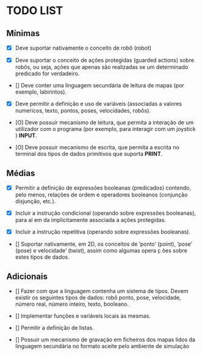 # TODO LIST

## Mínimas

- [X] Deve suportar nativamente o conceito de robô (robot)

- [X] Deve suportar o conceito de ações protegidas (guarded actions) sobre robôs, ou seja, ações que apenas são realizadas se um determinado predicado for verdadeiro.

- [] Deve conter uma linguagem secundária de leitura de mapas (por exemplo, labirintos).

- [X] Deve permitir a definição e uso de variáveis (associadas a valores numericos, texto, pontos, poses, velocidades, robôs).

- [O] Deve possuir mecanismo de leitura, que permita a interação de um utilizador com o  programa (por exemplo, para interagir com um joystick ) **INPUT**.

- [O] Deve possuir mecanismo de escrita, que permita a escrita no terminal dos tipos de dados primitivos que suporta **PRINT**.

## Médias

- [X] Permitir a definição de expressões booleanas (predicados) contendo, pelo menos, relações de ordem e operadores booleanos (conjunção disjunção, etc.).

- [X] Incluir a instrução condicional (operando sobre expressões booleanas), para aí em da implicitamente associada a ações protegidas.

- [X] Incluir a instrução repetitiva (operando sobre expressões booleanas).

- [] Suportar nativamente, em 2D, os conceitos de ’ponto’ (point), ’pose’ (pose) e velocidade’ (twist), assim como algumas opera ̧c ̃oes sobre estes tipos de dados.

## Adicionais

- [] Fazer com que a linguagem contenha um sistema de tipos. Devem existir os seguintes tipos de dados: robô ponto, pose, velocidade, número real, número inteiro, texto, booleano.

- [] Implementar funções e variáveis locais às mesmas.

- [] Permitir a definição de listas.

- [] Possuir um mecanismo de gravação em ficheiros dos mapas lidos da linguagem secundária no formato aceite pelo ambiente de simulação